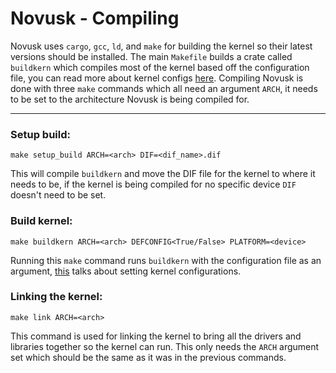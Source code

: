 # Novusk - Compiling

Novusk uses ``cargo``, ``gcc``, ``ld``, and ``make`` for building the kernel so their latest versions should be installed. 
The main ``Makefile`` builds a crate called ``buildkern`` which compiles most of the kernel based off the configuration
file, you can read more about kernel configs [here](link). Compiling Novusk is done with three ``make`` commands which 
all need an argument ``ARCH``, it needs to be set to the architecture Novusk is being compiled for.

---

### Setup build:

```commandline
make setup_build ARCH=<arch> DIF=<dif_name>.dif
```

This will compile ``buildkern`` and move the DIF file for the kernel to where it needs to be, if the kernel is being 
compiled for no specific device ``DIF`` doesn't need to be set.

### Build kernel:

```commandline
make buildkern ARCH=<arch> DEFCONFIG<True/False> PLATFORM=<device>
```

Running this ``make`` command runs ``buildkern`` with the configuration file as an argument, [this](link) talks about 
setting kernel configurations.

### Linking the kernel:

```commandline
make link ARCH=<arch>
```

This command is used for linking the kernel to bring all the drivers and libraries together so the kernel can run. This
only needs the ``ARCH`` argument set which should be the same as it was in the previous commands.
